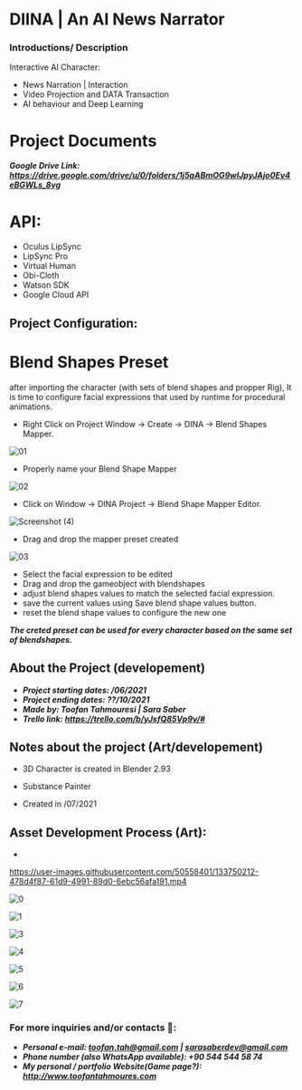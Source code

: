 # DIINA  | An AI News Narrator

### Introductions/ Description
Interactive AI Character:
- News Narration | Interaction
- Video Projection and DATA Transaction
- AI behaviour and Deep Learning
# Project Documents
***Google Drive Link: https://drive.google.com/drive/u/0/folders/1j5qABmOG9wIJpyJAjo0Ev4eBGWLs_8vg***

# API:
- Oculus LipSync
- LipSync Pro
- Virtual Human
- Obi-Cloth
- Watson SDK
- Google Cloud API 

## Project Configuration:

# Blend Shapes Preset

after importing the character (with sets of blend shapes and propper Rig), It is time to configure facial expressions that used by runtime for procedural animations.

- Right Click on Project Window -> Create -> DINA -> Blend Shapes Mapper.

 ![01](https://user-images.githubusercontent.com/50558401/133633689-d97ee221-2556-45b6-bb7f-556b655b76c6.JPG)
 
 - Properly name your Blend Shape Mapper
 
 ![02](https://user-images.githubusercontent.com/50558401/133634161-4561573a-4ca5-443e-9c16-6e74b13a57f4.JPG)
 
- Click on Window -> DINA Project -> Blend Shape Mapper Editor.

![Screenshot (4)](https://user-images.githubusercontent.com/50558401/133634374-d82cb1ec-7e8b-4bd0-b4bf-2343396f97c4.png)

- Drag and drop the mapper preset created

![03](https://user-images.githubusercontent.com/50558401/133635133-2423f788-9319-4106-b6ba-d584713a293e.JPG)


- Select the facial expression to be edited
- Drag and drop the gameobject with blendshapes
- adjust blend shapes values to match the selected facial expression.
- save the current values using Save blend shape values button.
- reset the blend shape values to configure the new one

***The creted preset can be used for every character based on the same set of blendshapes.***







## About the Project (developement)
- ***Project starting dates: /06/2021***
- ***Project ending dates: ??/10/2021***
- ***Made by: Toofan Tahmouresi | Sara Saber***
- ***Trello link: https://trello.com/b/yJsfQ85Vp9v/#***

## Notes about the project (Art/developement)
- 3D Character is created in Blender 2.93 
- Substance Painter

- Created in /07/2021
## Asset Development Process (Art):
-



https://user-images.githubusercontent.com/50558401/133750212-478d4f87-61d9-4991-89d0-6ebc56afa191.mp4



![0](https://user-images.githubusercontent.com/50558401/133749937-e904fe6e-68cc-4121-ba9c-2e957f65675d.JPG)


![1](https://user-images.githubusercontent.com/50558401/133749961-ef41a484-fd4b-40b8-b13f-d2d26396e0d1.JPG)


![3](https://user-images.githubusercontent.com/50558401/133749979-8626f4a5-316a-4539-af51-c8bafabb1021.JPG)


![4](https://user-images.githubusercontent.com/50558401/133750002-ae32fbd2-317b-48f1-aee1-737c50cf57ef.JPG)


![5](https://user-images.githubusercontent.com/50558401/133750037-13db7c83-b732-4e9d-b4d8-5d48b7994d5f.JPG)


![6](https://user-images.githubusercontent.com/50558401/133750053-62b2b5f7-e932-4d65-a18f-fa0fecca72c5.JPG)


![7](https://user-images.githubusercontent.com/50558401/133750073-5c1d3261-70e4-4049-9bbc-bc79fd585934.JPG)






### For more inquiries and/or contacts  🔽: 
 - ***Personal e-mail: toofan.tah@gmail.com | sarasaberdev@gmail.com***
 - ***Phone number (also WhatsApp available): +90 544 544 58 74***
 - ***My personal / portfolio Website(Game page?): http://www.toofantahmoures.com***
